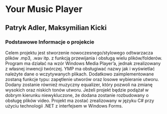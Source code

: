 # Your Music Player
## Patryk Adler, Maksymilian Kicki

### Podstawowe Informacje o projekcie

Celem projektu jest stworzenie nowoczesnego/stylowego odtwarzacza plików .mp3, .wav itp. z funkcją przewijania i obsługą wielu plików/folderów. Program ma działać na wzór Windows Media Player’a, jednak zrealizowany z własnej inwencji twórczej. YMP ma obsługiwać nazwy jak i wyświetlać należyte dane o wczytywanych plikach. Dodatkowo zaimplementowane zostaną funkcje typu: zapętlenie utworów oraz losowe wybieranie utworu. Dodany zostanie również muzyczny equalizer, który pozwoli na zmianę wysokich oraz niskich tonów utworu. Jeżeli projekt będzie podążał w dobrym kierunku niewykluczone, że dodana zostanie rozbudowany o obsługę plików video. 
Projekt ma zostać zrealizowany w języku C# przy użyciu technologii .NET z interfejsem w Windows Forms.
